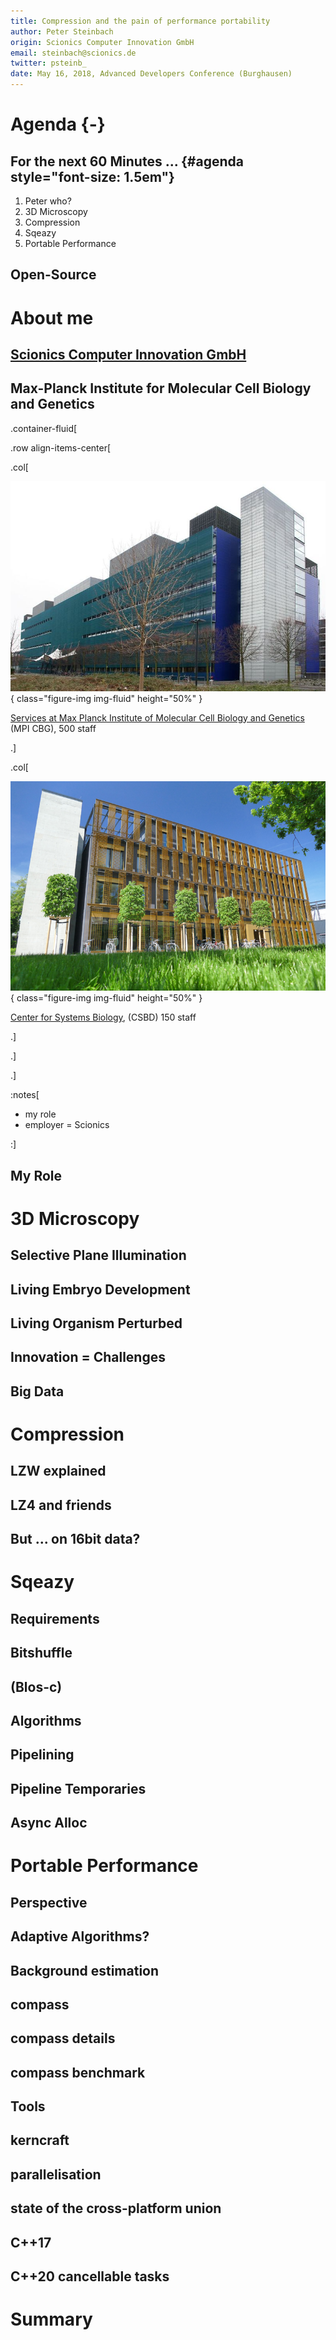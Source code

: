 ```yaml
---
title: Compression and the pain of performance portability
author: Peter Steinbach
origin: Scionics Computer Innovation GmbH
email: steinbach@scionics.de
twitter: psteinb_
date: May 16, 2018, Advanced Developers Conference (Burghausen)
---
```


# Agenda {-}

## For the next 60 Minutes ... {#agenda style="font-size: 1.5em"}

1. Peter who?
2. 3D Microscopy
4. Compression
5. Sqeazy
6. Portable Performance

## Open-Source 


# About me

## [Scionics Computer Innovation GmbH](https://www.scionics.de)


## Max-Planck Institute for Molecular Cell Biology and Genetics

.container-fluid[

.row align-items-center[

.col[

![](img/800px-MPI-CBG_building_outside_4pl.jpg){ class="figure-img img-fluid" height="50%" }  

[Services at Max Planck Institute of Molecular Cell Biology and Genetics](https://www.mpi-cbg.de) (MPI CBG), 500 staff

.]

.col[

![](img/csbdbuilding.jpg){ class="figure-img img-fluid" height="50%" }  

[Center for Systems Biology](http://www.csbdresden.de/), (CSBD) 150 staff

.]

.]

.]


:notes[

- my role
- employer = Scionics

:]

## My Role

# 3D Microscopy

## Selective Plane Illumination

## Living Embryo Development

## Living Organism Perturbed

## Innovation = Challenges

## Big Data

# Compression

## LZW explained

## LZ4 and friends

## But ... on 16bit data?

# Sqeazy

## Requirements

## Bitshuffle

## (Blos-c)

## Algorithms

## Pipelining

## Pipeline Temporaries

## Async Alloc

# Portable Performance

## Perspective

## Adaptive Algorithms?

## Background estimation

## compass

## compass details

## compass benchmark

## Tools

## kerncraft

## parallelisation

## state of the cross-platform union

## C++17

## C++20 cancellable tasks

# Summary


